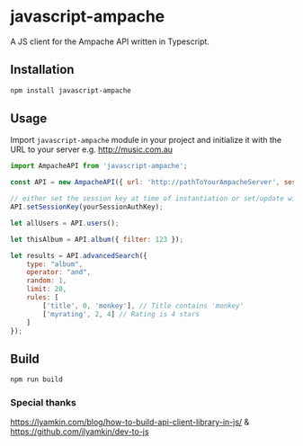 # javascript-ampache

A JS client for the Ampache API written in Typescript.

## Installation

```bash
npm install javascript-ampache
```

## Usage

Import `javascript-ampache` module in your project and initialize it with the URL to your server e.g. http://music.com.au

```js
import AmpacheAPI from 'javascript-ampache';

const API = new AmpacheAPI({ url: 'http://pathToYourAmpacheServer', sessionKey: yourSessionAuthKey }); // debug: true - will log the final GET to console

// either set the session key at time of instantiation or set/update with: 
API.setSessionKey(yourSessionAuthKey);

let allUsers = API.users();

let thisAlbum = API.album({ filter: 123 });

let results = API.advancedSearch({
    type: "album",
    operator: "and",
    random: 1,
    limit: 20,
    rules: [
        ['title', 0, 'monkey'], // Title contains 'monkey'
        ['myrating', 2, 4] // Rating is 4 stars
    ]
});
```

## Build
```bash
npm run build
```

### Special thanks
https://lyamkin.com/blog/how-to-build-api-client-library-in-js/ & https://github.com/ilyamkin/dev-to-js


